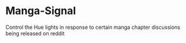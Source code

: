 # Manga-Signal
Control the Hue lights in response to certain manga chapter discussions being released on reddit
